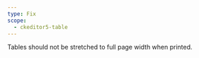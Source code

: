 ```yaml
---
type: Fix
scope:
  - ckeditor5-table
---
```


Tables should not be stretched to full page width when printed.
